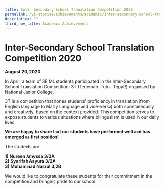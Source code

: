 ```yaml
---
title: Inter Secondary School Translation Competition 2020
permalink: /yi-stories/achievements/academic/inter-secondary-school-translation-competition-2020/
description: ""
third_nav_title: Academic Achievements
---
```

# **Inter-Secondary School Translation Competition 2020**

**August 20, 2020**

In April, a team of 3E ML students participated in the Inter-Secondary School Translation Competition: 3T (Terjemah. Tutur. Tepat!) organised by National Junior College.

3T is a competition that hones students’ proficiency in translation (from English language to Malay Language and vice-versa) both spontaneously and creatively, based on the context provided. This competition serves to expose students to various situations where bilingualism is used in our daily lives.

**We are happy to share that our students have performed well and has emerged as first position!**

The students are:

**1) Nureen Amyssa 3/2A**   
**2) Syarifah Asyura 3/2A**   
**3) Muhammad Nasrul 3/2B**

We would like to congratulate these students for their commitment in the competition and bringing pride to our school.